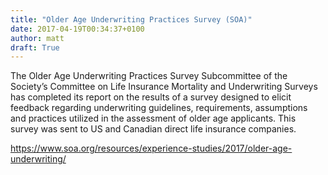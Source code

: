 ```yaml
---
title: "Older Age Underwriting Practices Survey (SOA)"
date: 2017-04-19T00:34:37+0100
author: matt
draft: True
---
```

The Older Age Underwriting Practices Survey Subcommittee of the Society’s Committee on Life Insurance Mortality and Underwriting Surveys has completed its report on the results of a survey designed to elicit feedback regarding underwriting guidelines, requirements, assumptions and practices utilized in the assessment of older age applicants. This survey was sent to US and Canadian direct life insurance companies.

[ https://www.soa.org/resources/experience-studies/2017/older-age-underwriting/ ]( https://www.soa.org/resources/experience-studies/2017/older-age-underwriting/ )
